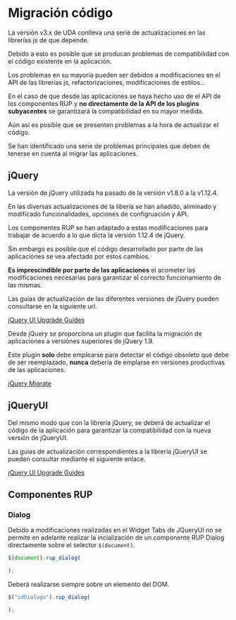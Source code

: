 # Migración código

La versión v3.x de UDA conlleva una serie de actualizaciones en las librerías js de que depende.

Debido a esto es posible que se producan problemas de compatibilidad con el código existente en la aplicación.

Los problemas en su mayoría pueden ser debidos a modificaciones en el API de las librerías js, refactorizaciones, modificaciones de estilos...

En el caso de que desde las aplicaciones se haya hecho uso de el API de los componentes RUP y **no directamente de la API de los plugins subyacentes** se garantizará la compatibilidad en su mayor medida.

Aún así es posible que se presenten problemas a la hora de actualizar el código.

Se han identificado una serie de problemas principales que deben de tenerse en cuenta al migrar las aplicaciones.

## jQuery

La versión de jQuery utilizada ha pasado de la versión v1.8.0 a la v1.12.4.

En las diversas actualizaciones de la libería se han añadido, aliminado y modificado funcionalidades, opciones de configruación y API.

Los componentes RUP se han adaptado a estas modificaciones para trabajar de acuerdo a lo que dicta la versión 1.12.4 de jQuery.

Sin embargo es posible que el código desarrollado por parte de las aplicaciónes se vea afectado por estos cambios.

**Es imprescindible por parte de las aplicaciones** el acometer las modificaciones necesarias para garantizar el correcto funcionamiento de las mismas.

Las guias de actualización de las diferentes versiones de jQuery pueden consultarse en la siguiente url.

[jQuery UI Upgrade Guides](https://jqueryui.com/upgrade-guide/)

Desde jQuery se proporciona un plugin que facilita la migración de aplicaciones a versiónes superiores de jQuery 1.9.

Este plugin **solo** debe emplearse para detectar el código obsoleto que debe de ser reemplazado, **nunca** debería de emplarse en versiones productivas de las aplicaciones.

[jQuery Migrate](https://plugins.jquery.com/migrate/)

## jQueryUI

Del mismo modo que con la librería jQuery, se deberá de actualizar el código de la aplicación para garantizar la compatibilidad con la nueva versión de jQueryUI.

Las guias de actualización correspondientes a la librería jQueryUI se pueden consultar mediante el siguiente enlace.

[jQuery UI Upgrade Guides](https://jqueryui.com/upgrade-guide/)

## Componentes RUP


### Dialog

Debido a modificaciones realizadas en el Widget Tabs de JQueryUI no se permite en adelante realizar la incialización de un componente RUP Dialog directamente sobre el selector ```$(document)```.

```js
$(document).rup_dialog(

);

```

Deberá realizarse siempre sobre un elemento del DOM.

```js
$("idDialogo").rup_dialog(

);

```
